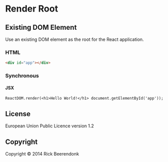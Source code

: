 # Render Root

## Existing DOM Element

Use an existing DOM element as the root for the React application.

### HTML

```HTML
<div id="app"></div>
```

### Synchronous

#### JSX

```JSX
ReactDOM.render(<h1>Hello World!</h1> document.getElementById('app'));
```

## License

European Union Public Licence version 1.2

## Copyright

Copyright © 2014 Rick Beerendonk
